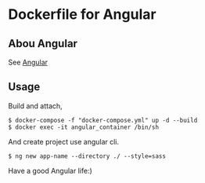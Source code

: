 # Dockerfile for Angular

## Abou Angular

See [Angular](https://angular.io/)

## Usage

Build and attach,

```shell
$ docker-compose -f "docker-compose.yml" up -d --build
$ docker exec -it angular_container /bin/sh
```

And create project use angular cli.

```shell
$ ng new app-name --directory ./ --style=sass
```

Have a good Angular life:)
